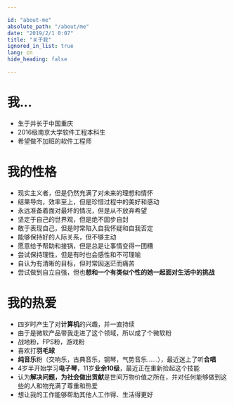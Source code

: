 ```yaml
---

id: "about-me"
absolute_path: "/about/me"
date: "2019/2/1 0:07"
title: "关于我"
ignored_in_list: true
lang: cn
hide_heading: false

---
```


# 我...

- 生于并长于中国重庆
- 2016级南京大学软件工程本科生
- 希望做不加班的软件工程师

# 我的性格

- 现实主义者，但是仍然充满了对未来的理想和情怀
- 结果导向，效率至上，但是珍惜过程中的美好和感动
- 永远准备着面对最坏的情况，但是从不放弃希望
- 坚定于自己的世界观，但是绝不固步自封
- 敢于表现自己，但是时常陷入自我怀疑和自我否定
- 能够保持好的人际关系，但不够主动
- 愿意给予帮助和接锅，但是总是让事情变得一团糟
- 尝试保持理性，但是有时也会感性和不可理喻
- 自认为有清晰的目标，但时常因迷茫而痛苦
- 尝试做到自立自强，但也**想和一个有类似个性的她一起面对生活中的挑战**

# 我的热爱

- 四岁时产生了对**计算机**的兴趣，并一直持续
- 由于是微软产品带我走进了这个领域，所以成了个微软粉
- 战地粉，FPS粉，游戏粉
- 喜欢打**羽毛球**
- **纯音乐**粉（交响乐，古典音乐，钢琴，气势音乐……），最近迷上了听**合唱**
- 4岁半开始学习**电子琴**，11岁**业余10级**，最近正在重新捡起这个技能
- 认为**解决问题，为社会做出贡献**是世间万物价值之所在，并对任何能够做到这些的人和物充满了尊重和热爱
- 想让我的工作能够帮助其他人工作得、生活得更好
